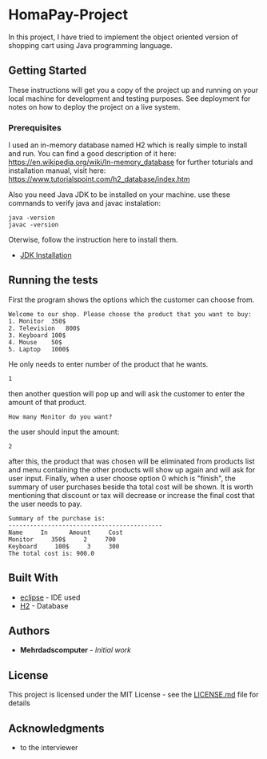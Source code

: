 # HomaPay-Project

In this project, I have tried to implement the object oriented version of shopping cart using Java programming language.

## Getting Started

These instructions will get you a copy of the project up and running on your local machine for development and testing purposes. See deployment for notes on how to deploy the project on a live system.

### Prerequisites

I used an in-memory database named H2 which is really simple to install and run.
You can find a good description of it here:
https://en.wikipedia.org/wiki/In-memory_database
for further toturials and installation manual, visit here:
https://www.tutorialspoint.com/h2_database/index.htm

Also you need Java JDK to be installed on your machine.
use these commands to verify java and javac instalation:
```
java -version
javac -version
```
Oterwise, follow the instruction here to install them.
* [JDK Installation](https://www3.ntu.edu.sg/home/ehchua/programming/howto/JDK_Howto.html)

## Running the tests

First the program shows the options which the customer can choose from.
```
Welcome to our shop. Please choose the product that you want to buy:
1. Monitor	350$
2. Television	800$
3. Keyboard	100$
4. Mouse	50$
5. Laptop	1000$
```
He only needs to enter number of the product that he wants.
```
1
```
then another question will pop up and will ask the customer to enter the amount of that product.
```
How many Monitor do you want?
```
the user should input the amount:
```
2
```
after this, the product that was chosen will be eliminated from products list and menu containing the other products will show up again and will ask for user input.
Finally, when a user choose option 0 which is "finish", the summary of user purchases beside tha total cost will be shown. It is worth mentioning that discount or tax will decrease or increase the final cost that the user needs to pay. 

```
Summary of the purchase is:
-------------------------------------------
Name     In      Amount     Cost
Monitor     350$     2     700
Keyboard     100$     3     300
The total cost is: 900.0
```

## Built With

* [eclipse](https://www.eclipse.org/) - IDE used
* [H2](http://www.h2database.com/html/main.html) - Database


## Authors

* **Mehrdadscomputer** - *Initial work*


## License

This project is licensed under the MIT License - see the [LICENSE.md](LICENSE.md) file for details

## Acknowledgments

* to the interviewer
